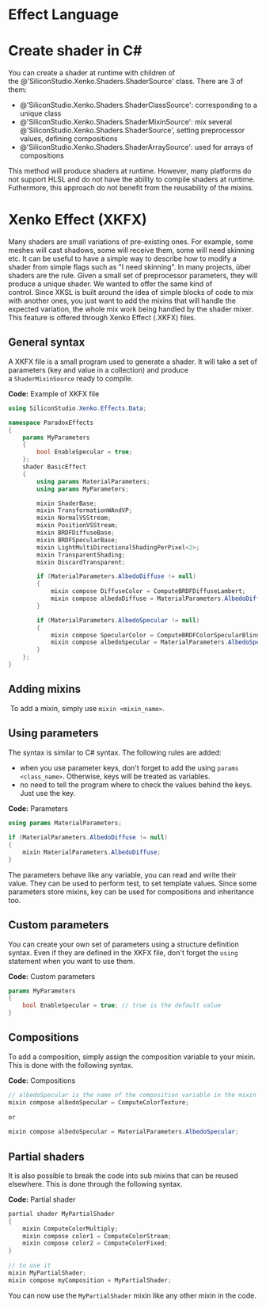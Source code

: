 # Effect Language

# Create shader in C#

You can create a shader at runtime with children of the @'SiliconStudio.Xenko.Shaders.ShaderSource' class. There are 3 of them:

- @'SiliconStudio.Xenko.Shaders.ShaderClassSource': corresponding to a unique class
- @'SiliconStudio.Xenko.Shaders.ShaderMixinSource': mix several @'SiliconStudio.Xenko.Shaders.ShaderSource', setting preprocessor values, defining compositions
- @'SiliconStudio.Xenko.Shaders.ShaderArraySource': used for arrays of compositions

This method will produce shaders at runtime. However, many platforms do not support HLSL and do not have the ability to compile shaders at runtime. Futhermore, this approach do not benefit from the reusability of the mixins. 

# Xenko Effect (XKFX)

Many shaders are small variations of pre-existing ones. For example, some meshes will cast shadows, some will receive them, some will need skinning etc. It can be useful to have a simple way to describe how to modify a shader from simple flags such as "I need skinning". In many projects, über shaders are the rule. Given a small set of preprocessor parameters, they will produce a unique shader. We wanted to offer the same kind of control. Since XKSL is built around the idea of simple blocks of code to mix with another ones, you just want to add the mixins that will handle the expected variation, the whole mix work being handled by the shader mixer. This feature is offered through Xenko Effect (.XKFX) files.

## General syntax

A XKFX file is a small program used to generate a shader. It will take a set of parameters (key and value in a collection) and produce a `ShaderMixinSource` ready to compile.

**Code:** Example of XKFX file

```cs
using SiliconStudio.Xenko.Effects.Data;

namespace ParadoxEffects
{
	params MyParameters
	{
		bool EnableSpecular = true;
	};
	shader BasicEffect
	{
		using params MaterialParameters;
		using params MyParameters;

		mixin ShaderBase;
		mixin TransformationWAndVP;
		mixin NormalVSStream;
		mixin PositionVSStream;
		mixin BRDFDiffuseBase;
		mixin BRDFSpecularBase;
		mixin LightMultiDirectionalShadingPerPixel<2>;
		mixin TransparentShading;
		mixin DiscardTransparent;

		if (MaterialParameters.AlbedoDiffuse != null)
		{
			mixin compose DiffuseColor = ComputeBRDFDiffuseLambert;
			mixin compose albedoDiffuse = MaterialParameters.AlbedoDiffuse;
		}

		if (MaterialParameters.AlbedoSpecular != null)
		{
			mixin compose SpecularColor = ComputeBRDFColorSpecularBlinnPhong;
			mixin compose albedoSpecular = MaterialParameters.AlbedoSpecular;
		}
	};
}
```


## Adding mixins

 To add a mixin, simply use `mixin <mixin_name>`.

## Using parameters

The syntax is similar to C# syntax. The following rules are added:

- when you use parameter keys, don't forget to add the using `params <class_name>`. Otherwise, keys will be treated as variables.
- no need to tell the program where to check the values behind the keys. Just use the key.

**Code:** Parameters

```cs
using params MaterialParameters;
 
if (MaterialParameters.AlbedoDiffuse != null)
{
	mixin MaterialParameters.AlbedoDiffuse;
}
```


The parameters behave like any variable, you can read and write their value. They can be used to perform test, to set template values. Since some parameters store mixins, key can be used for compositions and inheritance too.

## Custom parameters

You can create your own set of parameters using a structure definition syntax. Even if they are defined in the XKFX file, don't forget the `using` statement when you want to use them.

**Code:** Custom parameters

```cs
params MyParameters
{
	bool EnableSpecular = true; // true is the default value
}
```


## Compositions

To add a composition, simply assign the composition variable to your mixin. This is done with the following syntax.

**Code:** Compositions

```cs
// albedoSpecular is the name of the composition variable in the mixin
mixin compose albedoSpecular = ComputeColorTexture;
 
or
 
mixin compose albedoSpecular = MaterialParameters.AlbedoSpecular;
```


## Partial shaders

It is also possible to break the code into sub mixins that can be reused elsewhere. This is done through the following syntax.

**Code:** Partial shader

```cs
partial shader MyPartialShader
{
	mixin ComputeColorMultiply;
	mixin compose color1 = ComputeColorStream;
	mixin compose color2 = ComputeColorFixed;
}
 
// to use it
mixin MyPartialShader;
mixin compose myComposition = MyPartialShader;
```


You can now use the `MyPartialShader` mixin like any other mixin in the code.

